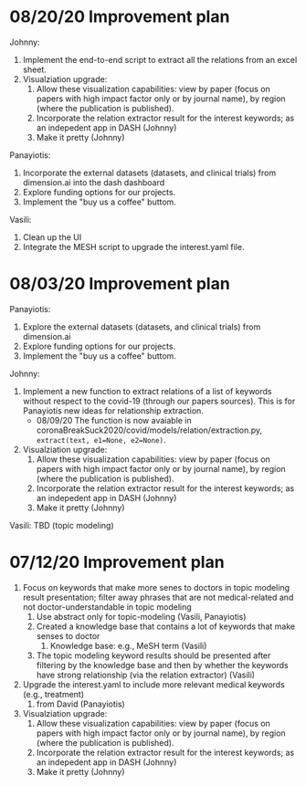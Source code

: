 # 08/20/20 Improvement plan
Johnny: 
1. Implement the end-to-end script to extract all the relations from an excel sheet. 
2. Visualziation upgrade:
    1. Allow these visualization capabilities: view by paper (focus on papers with high impact factor only or by journal name), by region (where the publication is published). 
    2. Incorporate the relation extractor result for the interest keywords; as an indepedent app in DASH (Johnny)
    3. Make it pretty (Johnny)
    
Panayiotis:
1. Incorporate the external datasets (datasets, and clinical trials) from dimension.ai into the dash dashboard
2. Explore funding options for our projects.
3. Implement the "buy us a coffee" buttom. 

Vasili:
1. Clean up the UI
2. Integrate the MESH script to upgrade the interest.yaml file. 


# 08/03/20 Improvement plan

Panayiotis:
1. Explore the external datasets (datasets, and clinical trials) from dimension.ai
2. Explore funding options for our projects.
3. Implement the "buy us a coffee" buttom. 

Johnny: 
1. Implement a new function to extract relations of a list of keywords without respect to the covid-19 (through our papers sources). This is for Panayiotis new ideas for relationship extraction. 
    - 08/09/20 The function is now avaiable in coronaBreakSuck2020/covid/models/relation/extraction.py, `extract(text, e1=None, e2=None)`.
2. Visualziation upgrade:
    1. Allow these visualization capabilities: view by paper (focus on papers with high impact factor only or by journal name), by region (where the publication is published). 
    2. Incorporate the relation extractor result for the interest keywords; as an indepedent app in DASH (Johnny)
    3. Make it pretty (Johnny)

Vasili:
TBD (topic modeling)


# 07/12/20 Improvement plan
1. Focus on keywords that make more senes to doctors in topic modeling result presentation; filter away phrases that are not medical-related and not doctor-understandable in topic modeling
    1. Use abstract only for topic-modeling (Vasili, Panayiotis)
    2. Created a knowledge base that contains a lot of keywords that make senses to doctor
        1. Knowledge base: e.g., MeSH term (Vasili)
    3. The topic modeling keyword results should be presented after filtering by the knowledge base and then by whether the keywords have strong relationship (via the relation extractor) (Vasili)
2. Upgrade the interest.yaml to include more relevant medical keywords (e.g., treatment)
    1. from David (Panayiotis)
3. Visualziation upgrade:
    1. Allow these visualization capabilities: view by paper (focus on papers with high impact factor only or by journal name), by region (where the publication is published). 
    2. Incorporate the relation extractor result for the interest keywords; as an indepedent app in DASH (Johnny)
    3. Make it pretty (Johnny)
   
